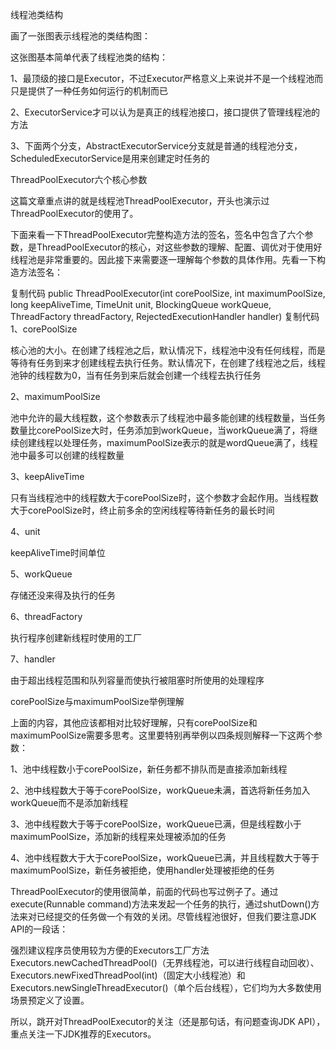 线程池类结构

画了一张图表示线程池的类结构图：



这张图基本简单代表了线程池类的结构：

1、最顶级的接口是Executor，不过Executor严格意义上来说并不是一个线程池而只是提供了一种任务如何运行的机制而已

2、ExecutorService才可以认为是真正的线程池接口，接口提供了管理线程池的方法

3、下面两个分支，AbstractExecutorService分支就是普通的线程池分支，ScheduledExecutorService是用来创建定时任务的

 

ThreadPoolExecutor六个核心参数

这篇文章重点讲的就是线程池ThreadPoolExecutor，开头也演示过ThreadPoolExecutor的使用了。

下面来看一下ThreadPoolExecutor完整构造方法的签名，签名中包含了六个参数，是ThreadPoolExecutor的核心，对这些参数的理解、配置、调优对于使用好线程池是非常重要的。因此接下来需要逐一理解每个参数的具体作用。先看一下构造方法签名：

复制代码
public ThreadPoolExecutor(int corePoolSize,
                          int maximumPoolSize,
                          long keepAliveTime,
                          TimeUnit unit,
                          BlockingQueue<Runnable> workQueue,
                          ThreadFactory threadFactory,
                          RejectedExecutionHandler handler)
复制代码
1、corePoolSize

核心池的大小。在创建了线程池之后，默认情况下，线程池中没有任何线程，而是等待有任务到来才创建线程去执行任务。默认情况下，在创建了线程池之后，线程池钟的线程数为0，当有任务到来后就会创建一个线程去执行任务

2、maximumPoolSize

池中允许的最大线程数，这个参数表示了线程池中最多能创建的线程数量，当任务数量比corePoolSize大时，任务添加到workQueue，当workQueue满了，将继续创建线程以处理任务，maximumPoolSize表示的就是wordQueue满了，线程池中最多可以创建的线程数量

3、keepAliveTime

只有当线程池中的线程数大于corePoolSize时，这个参数才会起作用。当线程数大于corePoolSize时，终止前多余的空闲线程等待新任务的最长时间

4、unit

keepAliveTime时间单位

5、workQueue

存储还没来得及执行的任务

6、threadFactory

执行程序创建新线程时使用的工厂

7、handler

由于超出线程范围和队列容量而使执行被阻塞时所使用的处理程序

 

corePoolSize与maximumPoolSize举例理解

上面的内容，其他应该都相对比较好理解，只有corePoolSize和maximumPoolSize需要多思考。这里要特别再举例以四条规则解释一下这两个参数：

1、池中线程数小于corePoolSize，新任务都不排队而是直接添加新线程

2、池中线程数大于等于corePoolSize，workQueue未满，首选将新任务加入workQueue而不是添加新线程

3、池中线程数大于等于corePoolSize，workQueue已满，但是线程数小于maximumPoolSize，添加新的线程来处理被添加的任务

4、池中线程数大于大于corePoolSize，workQueue已满，并且线程数大于等于maximumPoolSize，新任务被拒绝，使用handler处理被拒绝的任务

ThreadPoolExecutor的使用很简单，前面的代码也写过例子了。通过execute(Runnable command)方法来发起一个任务的执行，通过shutDown()方法来对已经提交的任务做一个有效的关闭。尽管线程池很好，但我们要注意JDK API的一段话：

强烈建议程序员使用较为方便的Executors工厂方法Executors.newCachedThreadPool()（无界线程池，可以进行线程自动回收）、Executors.newFixedThreadPool(int)（固定大小线程池）和Executors.newSingleThreadExecutor()（单个后台线程），它们均为大多数使用场景预定义了设置。

所以，跳开对ThreadPoolExecutor的关注（还是那句话，有问题查询JDK API），重点关注一下JDK推荐的Executors。